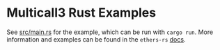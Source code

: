 # Multicall3 Rust Examples

See [src/main.rs](./src/main.rs) for the example, which can be run with `cargo run`.
More information and examples can be found in the `ethers-rs` [docs](https://docs.rs/ethers/2.0.4/ethers/contract/struct.Multicall.html).
